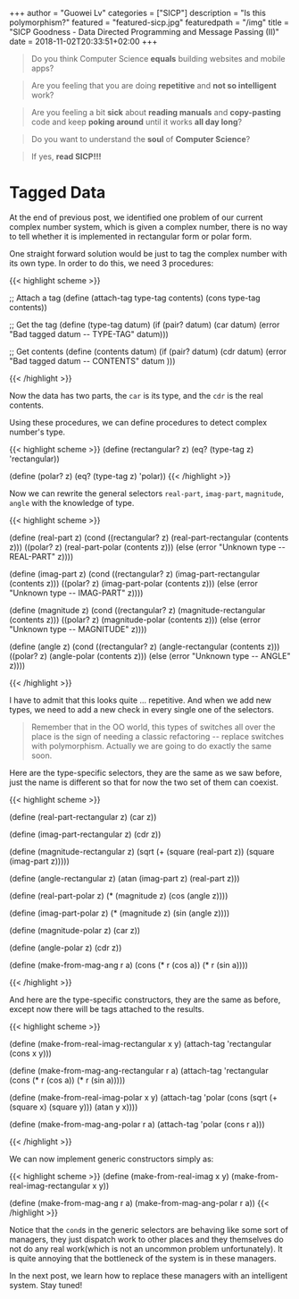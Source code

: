 +++
author = "Guowei Lv"
categories = ["SICP"]
description = "Is this polymorphism?"
featured = "featured-sicp.jpg"
featuredpath = "/img"
title = "SICP Goodness - Data Directed Programming and Message Passing (II)"
date = 2018-11-02T20:33:51+02:00
+++

>Do you think Computer Science **equals** building websites and mobile apps? 

>Are you feeling that you are doing **repetitive** and **not so intelligent** work?

>Are you feeling a bit **sick** about **reading manuals** and **copy-pasting** code and keep **poking around** until it works **all day long**? 

>Do you want to understand the **soul** of **Computer Science**?

>If yes, **read SICP!!!**

# Tagged Data

At the end of previous post, we identified one problem of our current complex number system, which is given a complex number, there is no way to tell whether it is implemented in rectangular form or polar form.

One straight forward solution would be just to tag the complex number with its own type. In order to do this, we need 3 procedures:

{{< highlight scheme >}}

;; Attach a tag
(define (attach-tag type-tag contents)
  (cons type-tag contents))

;; Get the tag
(define (type-tag datum)
  (if (pair? datum)
      (car datum)
      (error "Bad tagged datum -- TYPE-TAG" datum)))

;; Get contents
(define (contents datum)
  (if (pair? datum)
      (cdr datum)
      (error "Bad tagged datum -- CONTENTS" datum )))

{{< /highlight >}}

Now the data has two parts, the `car` is its type, and the `cdr` is the real contents.

Using these procedures, we can define procedures to detect complex number's type.

{{< highlight scheme >}}
(define (rectangular? z)
  (eq? (type-tag z) 'rectangular))

(define (polar? z)
  (eq? (type-tag z) 'polar))
{{< /highlight >}}

Now we can rewrite the general selectors `real-part`, `imag-part`, `magnitude`, `angle` with the knowledge of type.

{{< highlight scheme >}}

(define (real-part z)
  (cond ((rectangular? z)
         (real-part-rectangular (contents z)))
        ((polar? z)
         (real-part-polar (contents z)))
        (else (error "Unknown type -- REAL-PART" z))))


(define (imag-part z)
  (cond ((rectangular? z)
         (imag-part-rectangular (contents z)))
        ((polar? z)
         (imag-part-polar (contents z)))
        (else (error "Unknown type -- IMAG-PART" z))))

(define (magnitude z)
  (cond ((rectangular? z)
         (magnitude-rectangular (contents z)))
        ((polar? z)
         (magnitude-polar (contents z)))
        (else (error "Unknown type -- MAGNITUDE" z))))

(define (angle z)
  (cond ((rectangular? z)
         (angle-rectangular (contents z)))
        ((polar? z)
         (angle-polar (contents z)))
        (else (error "Unknown type -- ANGLE" z))))

{{< /highlight >}}

I have to admit that this looks quite ... repetitive. And when we add new types, we need to add a new check in every single one of the selectors.

>Remember that in the OO world, this types of switches all over the place is the sign of needing a classic refactoring -- replace switches with polymorphism. Actually we are going to do exactly the same soon.

Here are the type-specific selectors, they are the same as we saw before, just the name is different so that for now the two set of them can coexist.

{{< highlight scheme >}}

(define (real-part-rectangular z) (car z))

(define (imag-part-rectangular z) (cdr z))

(define (magnitude-rectangular z)
  (sqrt (+ (square (real-part z)) (square (imag-part z)))))

(define (angle-rectangular z)
  (atan (imag-part z) (real-part z)))

(define (real-part-polar z)
  (* (magnitude z) (cos (angle z))))

(define (imag-part-polar z)
  (* (magnitude z) (sin (angle z))))

(define (magnitude-polar z)
  (car z))

(define (angle-polar z)
  (cdr z))
  
(define (make-from-mag-ang r a)
  (cons (* r (cos a)) (* r (sin a))))
  
{{< /highlight >}}

And here are the type-specific constructors, they are the same as before, except now there will be tags attached to the results.

{{< highlight scheme >}}

(define (make-from-real-imag-rectangular x y)
  (attach-tag 'rectangular (cons x y)))

(define (make-from-mag-ang-rectangular r a)
  (attach-tag 'rectangular
              (cons (* r (cos a)) (* r (sin a)))))

(define (make-from-real-imag-polar x y)
  (attach-tag 'polar
              (cons (sqrt (+ (square x) (square y)))
                    (atan y x))))

(define (make-from-mag-ang-polar r a)
  (attach-tag 'polar (cons r a)))

{{< /highlight >}}

We can now implement generic constructors simply as:

{{< highlight scheme >}}
(define (make-from-real-imag x y)
  (make-from-real-imag-rectangular x y))
  
(define (make-from-mag-ang r a)
  (make-from-mag-ang-polar r a))
{{< /highlight >}}

Notice that the `cond`s in the generic selectors are behaving like some sort of managers, they just dispatch work to other places and they themselves do not do any real work(which is not an uncommon problem unfortunately). It is quite annoying that the bottleneck of the system is in these managers. 

In the next post, we learn how to replace these managers with an intelligent system. Stay tuned!
